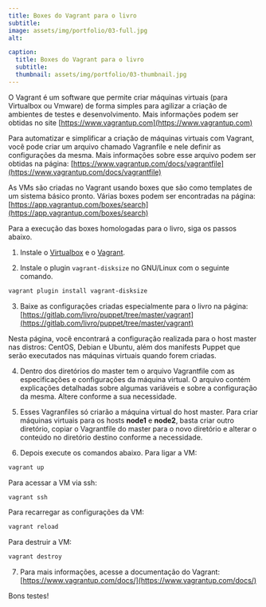 ```yaml
---
title: Boxes do Vagrant para o livro
subtitle:
image: assets/img/portfolio/03-full.jpg
alt: 

caption:
  title: Boxes do Vagrant para o livro
  subtitle:
  thumbnail: assets/img/portfolio/03-thumbnail.jpg
---
```

O Vagrant é um software que permite criar máquinas virtuais (para Virtualbox ou Vmware) de forma simples para agilizar a criação de ambientes de testes e desenvolvimento. Mais informações podem ser obtidas no site [https://www.vagrantup.com](https://www.vagrantup.com)

Para automatizar e simplificar a criação de máquinas virtuais com Vagrant, você pode criar um arquivo chamado Vagranfile e nele definir as configurações da mesma. Mais informações sobre esse arquivo podem ser obtidas na página: [https://www.vagrantup.com/docs/vagrantfile](https://www.vagrantup.com/docs/vagrantfile)

As VMs são criadas no Vagrant usando boxes que são como templates de um sistema básico pronto. Várias boxes podem ser encontradas na página: [https://app.vagrantup.com/boxes/search](https://app.vagrantup.com/boxes/search)

Para a execução das boxes homologadas para o livro, siga os passos abaixo.

1) Instale o [Virtualbox](https://www.virtualbox.org/wiki/Downloads) e o [Vagrant](https://www.vagrantup.com/downloads.html).

2) Instale o plugin ``vagrant-disksize`` no GNU/Linux com o seguinte comando.

```bash
vagrant plugin install vagrant-disksize
```

3) Baixe as configurações criadas especialmente para o livro na página: [https://gitlab.com/livro/puppet/tree/master/vagrant](https://gitlab.com/livro/puppet/tree/master/vagrant)

Nesta página, você encontrará a configuração realizada para o host master nas distros: CentOS, Debian e Ubuntu, além dos manifests Puppet que serão executados nas máquinas virtuais quando forem criadas.

4) Dentro dos diretórios do master tem o arquivo Vagrantfile com as especificações e configurações da máquina virtual. O arquivo contém explicações detalhadas sobre algumas variáveis e sobre a configuração da mesma. Altere conforme a sua necessidade.

5) Esses Vagranfiles só criarão a máquina virtual do host master. Para criar máquinas virtuais para os hosts **node1** e **node2**, basta criar outro diretório, copiar o Vagrantfile do master para o novo diretório e alterar o conteúdo no diretório destino conforme a necessidade.

6) Depois execute os comandos abaixo.
Para ligar a VM:

```bash
vagrant up
```

Para acessar a VM via ssh:

```bash
vagrant ssh
```

Para recarregar as configurações da VM:

```bash
vagrant reload
```

Para destruir a VM:

```bash
vagrant destroy
```

7) Para mais informações, acesse a documentação do Vagrant: [https://www.vagrantup.com/docs/](https://www.vagrantup.com/docs/)

Bons testes!
